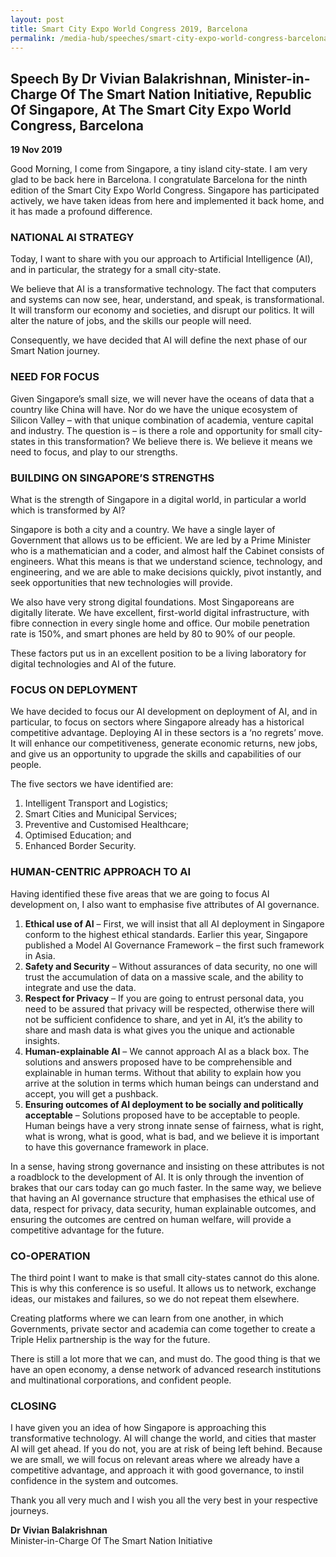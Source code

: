 ```yaml
---
layout: post
title: Smart City Expo World Congress 2019, Barcelona
permalink: /media-hub/speeches/smart-city-expo-world-congress-barcelona-2019
---
```

## Speech By Dr Vivian Balakrishnan, Minister-in-Charge Of The Smart Nation Initiative, Republic Of Singapore, At The Smart City Expo World Congress, Barcelona

**19 Nov 2019**

Good Morning, I come from Singapore, a tiny island city-state. I am very glad to be back here in Barcelona. I congratulate Barcelona for the ninth edition of the Smart City Expo World Congress. Singapore has participated actively, we have taken ideas from here and implemented it back home, and it has made a profound difference.

### NATIONAL AI STRATEGY

Today, I want to share with you our approach to Artificial Intelligence (AI), and in particular, the strategy for a small city-state.

We believe that AI is a transformative technology. The fact that computers and systems can now see, hear, understand, and speak, is transformational. It will transform our economy and societies, and disrupt our politics. It will alter the nature of jobs, and the skills our people will need.

Consequently, we have decided that AI will define the next phase of our Smart Nation journey.

### NEED FOR FOCUS

Given Singapore’s small size, we will never have the oceans of data that a country like China will have. Nor do we have the unique ecosystem of Silicon Valley – with that unique combination of academia, venture capital and industry. The question is – is there a role and opportunity for small city-states in this transformation? We believe there is. We believe it means we need to focus, and play to our strengths.

### BUILDING ON SINGAPORE’S STRENGTHS

What is the strength of Singapore in a digital world, in particular a world which is transformed by AI?

Singapore is both a city and a country. We have a single layer of Government that allows us to be efficient. We are led by a Prime Minister who is a mathematician and a coder, and almost half the Cabinet consists of engineers. What this means is that we understand science, technology, and engineering, and we are able to make decisions quickly, pivot instantly, and seek opportunities that new technologies will provide.

We also have very strong digital foundations. Most Singaporeans are digitally literate. We have excellent, first-world digital infrastructure, with fibre connection in every single home and office. Our mobile penetration rate is 150%, and smart phones are held by 80 to 90% of our people.

These factors put us in an excellent position to be a living laboratory for digital technologies and AI of the future.

### FOCUS ON DEPLOYMENT

We have decided to focus our AI development on deployment of AI, and in particular, to focus on sectors where Singapore already has a historical competitive advantage.  Deploying AI in these sectors is a ‘no regrets’ move. It will enhance our competitiveness, generate economic returns, new jobs, and give us an opportunity to upgrade the skills and capabilities of our people.

The five sectors we have identified are:
  1. Intelligent Transport and Logistics;
  2. Smart Cities and Municipal Services;
  3. Preventive and Customised Healthcare;
  4. Optimised Education; and
  5. Enhanced Border Security.

### HUMAN-CENTRIC APPROACH TO AI

Having identified these five areas that we are going to focus AI development on, I also want to emphasise five attributes of AI governance.
  1. **Ethical use of AI** – First, we will insist that all AI deployment in Singapore conform to the highest ethical standards. Earlier this year, Singapore published a Model AI Governance Framework – the first such framework in Asia.
  2. **Safety and Security** – Without assurances of data security, no one will trust the accumulation of data on a massive scale, and the ability to integrate and use the data.
  3. **Respect for Privacy** – If you are going to entrust personal data, you need to be assured that privacy will be respected, otherwise there will not be sufficient confidence to share, and yet in AI, it’s the ability to share and mash data is what gives you the unique and actionable insights.
  4. **Human-explainable AI** – We cannot approach AI as a black box. The solutions and answers proposed have to be comprehensible and explainable in human terms. Without that ability to explain how you arrive at the solution in terms which human beings can understand and accept, you will get a pushback.
  5. **Ensuring outcomes of AI deployment to be socially and politically acceptable** – Solutions proposed have to be acceptable to people. Human beings have a very strong innate sense of fairness, what is right, what is wrong, what is good, what is bad, and we believe it is important to have this governance framework in place.

In a sense, having strong governance and insisting on these attributes is not a roadblock to the development of AI. It is only through the invention of brakes that our cars today can go much faster. In the same way, we believe that having an AI governance structure that emphasises the ethical use of data, respect for privacy, data security, human explainable outcomes, and ensuring the outcomes are centred on human welfare, will provide a competitive advantage for the future.

### CO-OPERATION

The third point I want to make is that small city-states cannot do this alone. This is why this conference is so useful. It allows us to network, exchange ideas, our mistakes and failures, so we do not repeat them elsewhere.

Creating platforms where we can learn from one another, in which Governments, private sector and academia can come together to create a Triple Helix partnership is the way for the future.

There is still a lot more that we can, and must do. The good thing is that we have an open economy, a dense network of advanced research institutions and multinational corporations, and confident people.

### CLOSING

I have given you an idea of how Singapore is approaching this transformative technology. AI will change the world, and cities that master AI will get ahead. If you do not, you are at risk of being left behind. Because we are small, we will focus on relevant areas where we already have a competitive advantage, and approach it with good governance, to instil confidence in the system and outcomes.

Thank you all very much and I wish you all the very best in your respective journeys.

**Dr Vivian Balakrishnan** <br>
Minister-in-Charge Of The Smart Nation Initiative